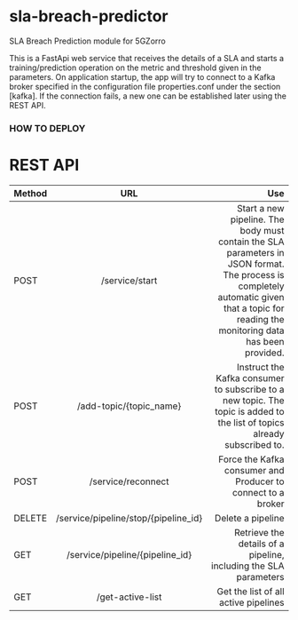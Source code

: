 # sla-breach-predictor
SLA Breach Prediction module for 5GZorro

This is a FastApi web service that receives the details of a SLA and starts a training/prediction operation on the metric and threshold given in the parameters. On application startup, the app will try to connect to a Kafka broker specified in the configuration file properties.conf under the section [kafka]. If the connection fails, a new one can be established later using the REST API.

### HOW TO DEPLOY

# REST API 

| Method        | URL           | Use   |
| ------------- |:-------------:| -----:|
| POST      | /service/start | Start a new pipeline. The body must contain the SLA parameters in JSON format. The process is completely automatic given that a topic for reading the monitoring data has been provided. |
| POST      | /add-topic/{topic_name}     |   Instruct the Kafka consumer to subscribe to a new topic. The topic is added to the list of topics already subscribed to. |
| POST | /service/reconnect  | Force the Kafka consumer and Producer to connect to a broker  |
| DELETE | /service/pipeline/stop/{pipeline_id}      | Delete a pipeline  |
| GET | /service/pipeline/{pipeline_id}      | Retrieve the details of a pipeline, including the SLA parameters  |
| GET |   /get-active-list    | Get the list of all active pipelines  |
